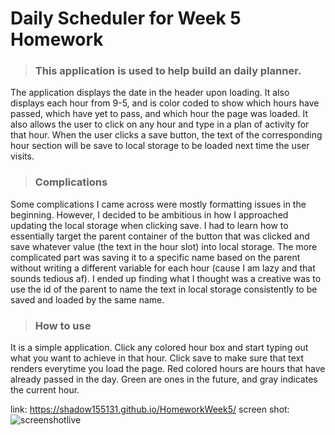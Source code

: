 # Daily Scheduler for Week 5 Homework

> ### This application is used to help build an daily planner. 

The application displays the date in the header upon loading.
It also displays each hour from 9-5, and is color coded to show which hours have passed, which have yet to pass,
and which hour the page was loaded.
It also allows the user to click on any hour and type in a plan of activity for that hour.
When the user clicks a save button, the text of the corresponding hour section will be save to local
storage to be loaded next time the user visits.

> ### Complications

Some complications I came across were mostly formatting issues in the beginning. 
However, I decided to be ambitious in how I approached updating the local storage when
clicking save. I had to learn how to essentially target the parent container of the button
that was clicked and save whatever value (the text in the hour slot) into local storage.
The more complicated part was saving it to a specific name based on the parent without
writing a different variable for each hour (cause I am lazy and that sounds tedious af).
I ended up finding what I thought was a creative was to use the id of the parent to name the 
text in local storage consistently to be saved and loaded by the same name.

> ### How to use

It is a simple application. Click any colored hour box and start typing out what you want to 
achieve in that hour. Click save to make sure that text renders everytime you load the page.
Red colored hours are hours that have already passed in the day. Green are ones in the future, 
and gray indicates the current hour.

link: https://shadow155131.github.io/HomeworkWeek5/
screen shot: ![screenshotlive](https://user-images.githubusercontent.com/102272276/167568788-a2a317d5-f850-4194-a98a-a681515c82e3.PNG)

